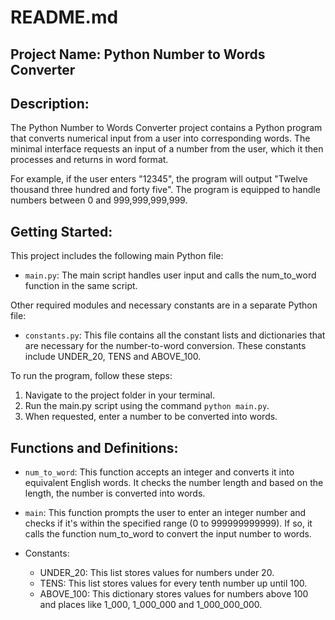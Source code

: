 # README.md

## Project Name: Python Number to Words Converter

## Description:

The Python Number to Words Converter project contains a Python program that converts numerical input from a user into corresponding words. The minimal interface requests an input of a number from the user, which it then processes and returns in word format.

For example, if the user enters "12345", the program will output "Twelve thousand three hundred and forty five". The program is equipped to handle numbers between 0 and 999,999,999,999.

## Getting Started:

This project includes the following main Python file:

- `main.py`: The main script handles user input and calls the num_to_word function in the same script.

Other required modules and necessary constants are in a separate Python file:

- `constants.py`: This file contains all the constant lists and dictionaries that are necessary for the number-to-word conversion. These constants include UNDER_20, TENS and ABOVE_100.

To run the program, follow these steps:

1. Navigate to the project folder in your terminal.
2. Run the main.py script using the command `python main.py`.
3. When requested, enter a number to be converted into words.

## Functions and Definitions:

- `num_to_word`: This function accepts an integer and converts it into equivalent English words. It checks the number length and based on the length, the number is converted into words.

- `main`: This function prompts the user to enter an integer number and checks if it's within the specified range (0 to 999999999999). If so, it calls the function num_to_word to convert the input number to words.

- Constants:
  - UNDER_20: This list stores values for numbers under 20.
  - TENS: This list stores values for every tenth number up until 100.
  - ABOVE_100: This dictionary stores values for numbers above 100 and places like 1_000, 1_000_000 and 1_000_000_000.
